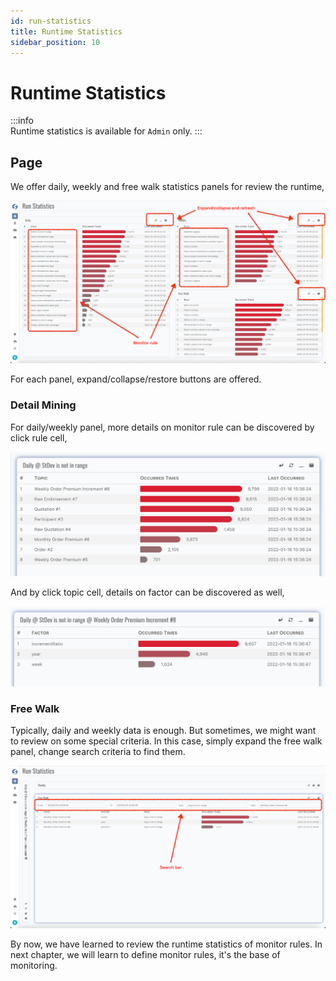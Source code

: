 ```yaml
---
id: run-statistics  
title: Runtime Statistics  
sidebar_position: 10
---
```


# Runtime Statistics

:::info  
Runtime statistics is available for `Admin` only.
:::

## Page

We offer daily, weekly and free walk statistics panels for review the runtime,

![Runtime Statistics](images/runtime-statistics.png)

For each panel, expand/collapse/restore buttons are offered.

### Detail Mining

For daily/weekly panel, more details on monitor rule can be discovered by click rule cell,

![Daily Per Topic](images/daily-topics.png)

And by click topic cell, details on factor can be discovered as well,

![Daily Per Factor](images/daily-factors.png)

### Free Walk

Typically, daily and weekly data is enough. But sometimes, we might want to review on some special criteria. In this case, simply expand the
free walk panel, change search criteria to find them.

![Free Walk](images/free-walk-rules.png)

By now, we have learned to review the runtime statistics of monitor rules. In next chapter, we will learn to define monitor rules, it's the
base of monitoring.